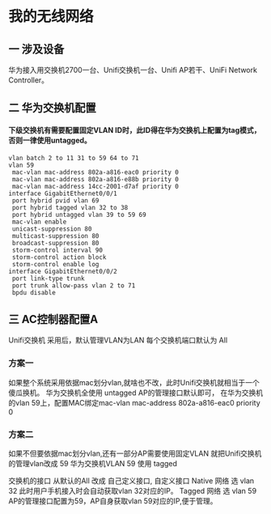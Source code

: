 # 我的无线网络
## 一 涉及设备
华为接入用交换机2700一台、Unifi交换机一台、Unifi AP若干、UniFi Network Controller。
## 二 华为交换机配置
#### 下级交换机有需要配置固定VLAN ID时，此ID得在华为交换机上配置为tag模式，否则一律使用untagged。
```
vlan batch 2 to 11 31 to 59 64 to 71
vlan 59
 mac-vlan mac-address 802a-a816-eac0 priority 0
 mac-vlan mac-address 802a-a816-e88b priority 0
 mac-vlan mac-address 14cc-2001-d7af priority 0
interface GigabitEthernet0/0/1
 port hybrid pvid vlan 69
 port hybrid tagged vlan 32 to 38
 port hybrid untagged vlan 39 to 59 69
 mac-vlan enable
 unicast-suppression 80
 multicast-suppression 80
 broadcast-suppression 80
 storm-control interval 90
 storm-control action block
 storm-control enable log
interface GigabitEthernet0/0/2
 port link-type trunk
 port trunk allow-pass vlan 2 to 71
 bpdu disable
```

## 三 AC控制器配置A
Unifi交换机 采用后，默认管理VLAN为LAN
每个交换机端口默认为 All
### 方案一
如果整个系统采用依据mac划分vlan,就啥也不改，此时Unifi交换机就相当于一个傻瓜换机。 
华为交换机全使用 untagged
AP的管理接口默认即可，
在华为交换机的vlan 59上，配置MAC绑定mac-vlan mac-address 802a-a816-eac0 priority 0

### 方案二
如果不但要依据mac划分vlan,还有一部分AP需要使用固定VLAN
就把Unifi交换机的管理vlan改成 59 华为交换机VLAN 59 使用 tagged

交换机的接口 从默认的All 改成 自己定义接口,
自定义接口 Native 网络 选 vlan 32 此时用户手机接入时会自动获取vlan 32对应的IP。
          Tagged 网络 选 vlan 59
AP的管理接口配置为59，AP自身获取vlan 59对应的IP,便于管理。

